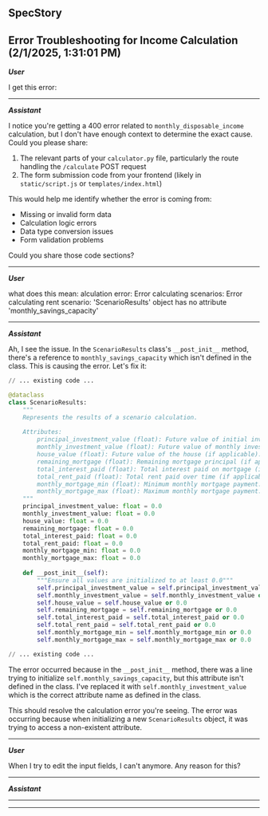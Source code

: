 ## SpecStory

## Error Troubleshooting for Income Calculation (2/1/2025, 1:31:01 PM)

_**User**_

I get this error: 

---

_**Assistant**_

I notice you're getting a 400 error related to `monthly_disposable_income` calculation, but I don't have enough context to determine the exact cause. Could you please share:

1. The relevant parts of your `calculator.py` file, particularly the route handling the `/calculate` POST request
2. The form submission code from your frontend (likely in `static/script.js` or `templates/index.html`)

This would help me identify whether the error is coming from:
- Missing or invalid form data
- Calculation logic errors
- Data type conversion issues
- Form validation problems

Could you share those code sections?

---

_**User**_

what does this mean: alculation error: Error calculating scenarios: Error calculating rent scenario: 'ScenarioResults' object has no attribute 'monthly_savings_capacity'

---

_**Assistant**_

Ah, I see the issue. In the `ScenarioResults` class's `__post_init__` method, there's a reference to `monthly_savings_capacity` which isn't defined in the class. This is causing the error. Let's fix it:

```python:calculator.py
// ... existing code ...

@dataclass
class ScenarioResults:
    """
    Represents the results of a scenario calculation.
    
    Attributes:
        principal_investment_value (float): Future value of initial investment.
        monthly_investment_value (float): Future value of monthly investments.
        house_value (float): Future value of the house (if applicable).
        remaining_mortgage (float): Remaining mortgage principal (if applicable).
        total_interest_paid (float): Total interest paid on mortgage (if applicable).
        total_rent_paid (float): Total rent paid over time (if applicable).
        monthly_mortgage_min (float): Minimum monthly mortgage payment.
        monthly_mortgage_max (float): Maximum monthly mortgage payment.
    """
    principal_investment_value: float = 0.0
    monthly_investment_value: float = 0.0
    house_value: float = 0.0
    remaining_mortgage: float = 0.0
    total_interest_paid: float = 0.0
    total_rent_paid: float = 0.0
    monthly_mortgage_min: float = 0.0
    monthly_mortgage_max: float = 0.0
    
    def __post_init__(self):
        """Ensure all values are initialized to at least 0.0"""
        self.principal_investment_value = self.principal_investment_value or 0.0
        self.monthly_investment_value = self.monthly_investment_value or 0.0  # Fixed this line
        self.house_value = self.house_value or 0.0
        self.remaining_mortgage = self.remaining_mortgage or 0.0
        self.total_interest_paid = self.total_interest_paid or 0.0
        self.total_rent_paid = self.total_rent_paid or 0.0
        self.monthly_mortgage_min = self.monthly_mortgage_min or 0.0
        self.monthly_mortgage_max = self.monthly_mortgage_max or 0.0

// ... existing code ...
```

The error occurred because in the `__post_init__` method, there was a line trying to initialize `self.monthly_savings_capacity`, but this attribute isn't defined in the class. I've replaced it with `self.monthly_investment_value` which is the correct attribute name as defined in the class.

This should resolve the calculation error you're seeing. The error was occurring because when initializing a new `ScenarioResults` object, it was trying to access a non-existent attribute.

---

_**User**_

When I try to edit the input fields, I can't anymore. Any reason for this?

---

_**Assistant**_



---



---

